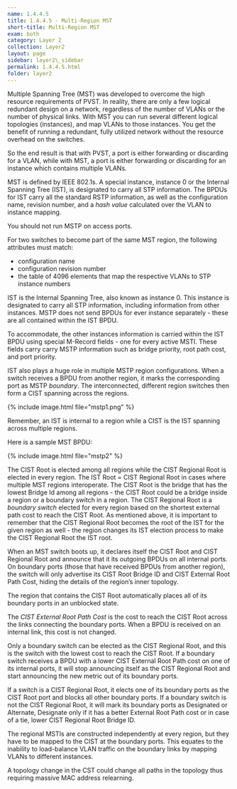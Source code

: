 ```yaml
---
name: 1.4.4.5
title: 1.4.4.5 - Multi-Region MST
short-title: Multi-Region MST
exam: both
category: Layer 2
collection: Layer2
layout: page
sidebar: layer2\_sidebar
permalink: 1.4.4.5.html
folder: layer2
---
```

Multiple Spanning Tree (MST) was developed to overcome the high resource requirements of PVST. In reality, there are only a few logical redundant design on a network, regardless of the number of VLANs or the number of physical links. With MST you can run several different logical topologies (instances), and map VLANs to those instances. You get the benefit of running a redundant, fully utilized network without the resource overhead on the switches.

So the end result is that with PVST, a port is either forwarding or discarding for a VLAN, while with MST, a port is either forwarding or discarding for an instance which contains multiple VLANs.

MST is defined by IEEE 802.1s. A special instance, instance 0 or the Internal Spanning Tree (IST), is designated to carry all STP information. The BPDUs for IST carry all the standard RSTP information, as well as the configuration name, revision number, and a *hash value* calculated over the VLAN to instance mapping.

You should not run MSTP on access ports.

For two switches to become part of the same MST region, the following attributes must match:
- configuration name
- configuration revision number
- the table of 4096 elements that map the respective VLANs to STP instance numbers

IST is the Internal Spanning Tree, also known as instance 0. This instance is designated to carry all STP information, including information from other instances. MSTP does not send BPDUs for ever instance separately - these are all contained within the IST BPDU.

To accommodate, the other instances information is carried within the IST BPDU using special M-Record fields - one for every active MSTI. These fields carry carry MSTP information such as bridge priority, root path cost, and port priority.

IST also plays a huge role in multiple MSTP region configurations. When a switch receives a BPDU from another region, it marks the corresponding port as MSTP *boundary*. The interconnected, different region switches then form a CIST spanning across the regions.

{% include image.html file="mstp1.png" %}

Remember, an IST is internal to a region while a CIST is the IST spanning across multiple regions.

Here is a sample MST BPDU:

{% include image.html file="mstp2" %}

The CIST Root is elected among all regions while the CIST Regional Root is elected in every region. The IST Root = CIST Regional Root in cases where multiple MST regions interoperate. The CIST Root is the bridge that has the lowest Bridge Id among all regions - the CIST Root could be a bridge inside a region or a boundary switch in a region. The CIST Regional Root is a *boundary switch* elected for every region based on the shortest external path cost to reach the CIST Root. As mentioned above, it is important to remember that the CIST Regional Root becomes the root of the IST for the given region as well - the region changes its IST election process to make the CIST Regional Root the IST root.

When an MST switch boots up, it declares itself the CIST Root and CIST Regional Root and announce that it its outgoing BPDUs on all internal ports. On boundary ports (those that have received BPDUs from another region), the switch will only advertise its CIST Root Bridge ID and CIST External Root Path Cost, hiding the details of the region’s inner topology.

The region that contains the CIST Root automatically places all of its boundary ports in an unblocked state.

The *CIST External Root Path Cost* is the cost to reach the CIST Root across the links connecting the boundary ports. When a BPDU is received on an internal link, this cost is not changed.

Only a boundary switch can be elected as the CIST Regional Root, and this is the switch with the lowest cost to reach the CIST Root. If a boundary switch receives a BPDU with a lower CIST External Root Path cost on one of its internal ports, it will stop announcing itself as the CIST Regional Root and start announcing the new metric out of its boundary ports.

If a switch is a CIST Regional Root, it elects one of its boundary ports as the CIST Root port and blocks all other boundary ports. If a boundary switch is not the CIST Regional Root, it will mark its boundary ports as Designated or Alternate, Designate only if it has a better External Root Path cost or in case of a tie, lower CIST Regional Root Bridge ID.

The regional MSTIs are constructed independently at every region, but they have to be mapped to the CIST at the boundary ports. This equates to the inability to load-balance VLAN traffic on the boundary links by mapping VLANs to different instances.

A topology change in the CST could change all paths in the topology thus requiring massive MAC address relearning.